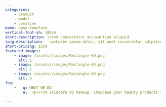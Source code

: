```yaml
---
categories: 
    - product 
    - model 
    - creative
name: base-template
vertical-font-vh: 100vh
short-description: lorem consectetur accusantium aliquid
long-description:   <p>Lorem ipsum dolor, sit amet consectetur adipisicing elit. Laborum in culpa beatae excepturi est deleniti rem illo consectetur accusantium aliquid. Placeat veritatis modi unde consequuntur sunt voluptas sapiente hic nobis?</p><p>    Lorem ipsum dolor sit amet consectetur adipisicing elit. Ex perspiciatis in inventore ad nihil, consequuntur sed fuga illum praesentium tempore esse necessitatibus minus quis, nam ipsum fugit veritatis aut obcaecati.</p>
short-pricing: $350
featured-images: 
    - image: /assets//images/Rectangle-69.png
      alt: 1 
    - image: /assets//images/Rectangle-65.png
      alt: 2
    - image: /assets//images/Rectangle-66.png
      alt: 3
faq:
    -   q: WHAT WE DO
        a:  <p>From skincare to makeup, showcase your beauty products in use with our  model photography services. Customize the shoot to meet your brand.</p><p>Showcase your beauty products in use with our  model photography services.</p><p>First we’ll have a call to run you through the process and make sure you understand exactly that to expect, we’ll learn your preferences.</p><p> At this stage you’ll have lots of options to do cool shit and get really excited about your product.</p>

---
```

